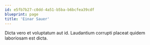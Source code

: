 ```yaml
---
id: e5fb7b27-c0dd-4a51-b5ba-b6bcfea39cdf
blueprint: page
title: 'Einar Sauer'
---
```

Dicta vero et voluptatum aut id. Laudantium corrupti placeat quidem laboriosam est dicta.